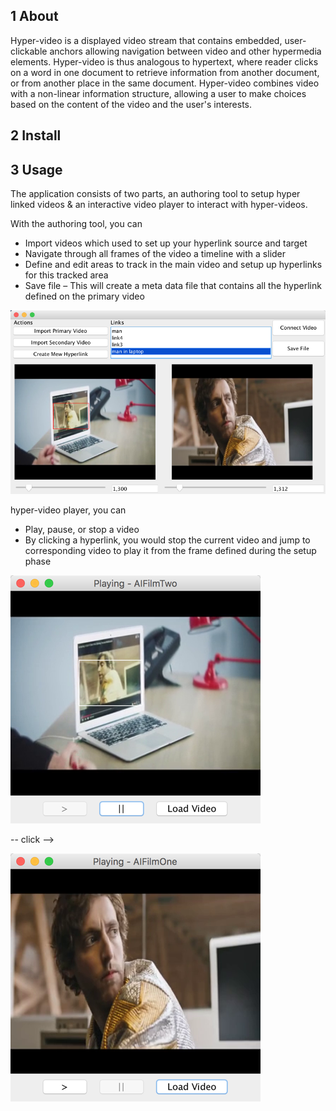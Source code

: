 
1 About
---
Hyper-video is a displayed video stream that contains embedded, user-clickable anchors allowing navigation between video and other hypermedia elements. 
Hyper-video is thus analogous to hypertext, where reader clicks on a word in one document to retrieve information from another document, or from another place in the same document. 
Hyper-video combines video with a non-linear information structure, allowing a user to make choices based on the content of the video and the user's interests.

2 Install
---

3 Usage
---
The application consists of two parts, an authoring tool to setup hyper linked videos & an interactive video player to interact with hyper-videos.

With the authoring tool, you can 

* Import videos which used to set up your hyperlink source and target
* Navigate through all frames of the video a timeline with a slider
* Define and edit areas to track in the main video and setup up hyperlinks for this tracked area
* Save file – This will create a meta data file that contains all the hyperlink defined on the primary video

![](screen/screenshot.png)

hyper-video player, you can 

* Play, pause, or stop a video
* By clicking a hyperlink, you would stop the current video and jump to corresponding video 
to play it from the frame defined during the setup phase

![](screen/screenshot2.png)

-- click -->

![](screen/screenshot1.png)




